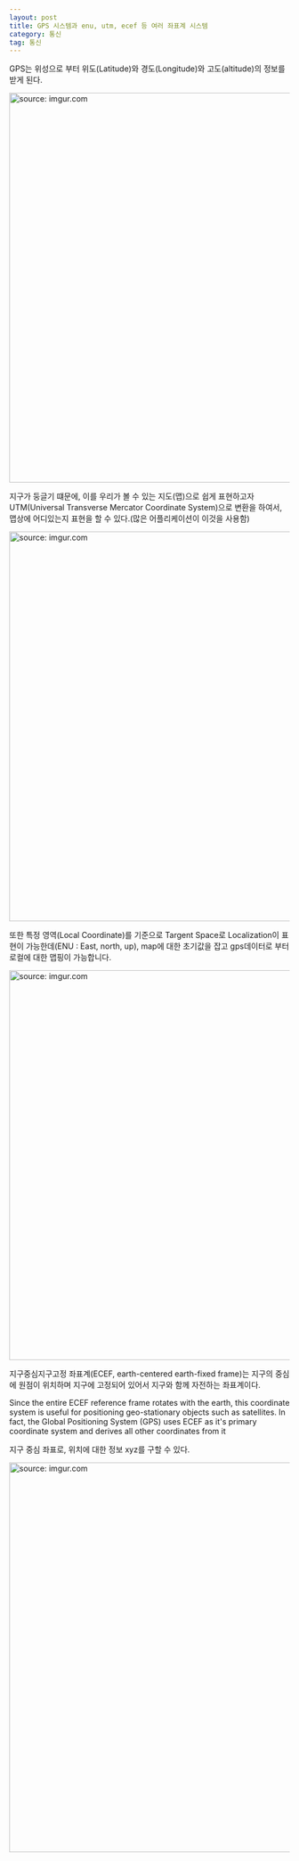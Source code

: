 ```yaml
---
layout: post
title: GPS 시스템과 enu, utm, ecef 등 여러 좌표계 시스템
category: 통신
tag: 통신
---
```


GPS는 위성으로 부터 위도(Latitude)와 경도(Longitude)와 고도(altitude)의 정보를 받게 된다.

<a href="https://postimg.cc/06fZ1nfh"><img src="https://i.postimg.cc/vBRK9S68/1200px-Latitude-and-Longitude-of-the-Earth-svg.png" width="700px" title="source: imgur.com" /><a>

지구가 둥글기 떄문에, 이를 우리가 볼 수 있는 지도(맵)으로 쉽게 표현하고자 UTM(Universal Transverse Mercator Coordinate System)으로 변환을 하여서, 맵상에 어디있는지 표현을 할 수 있다.(많은 어플리케이션이 이것을 사용함)

<a href="https://postimg.cc/FfdF2CNH"><img src="https://i.postimg.cc/TPQy5Bsg/1200px-Utm-zones.jpg" width="700px" title="source: imgur.com" /><a>

또한 특정 영역(Local Coordinate)를 기준으로 Targent  Space로 Localization이 표현이 가능한데(ENU : East, north, up), map에 대한 초기값을 잡고 gps데이터로 부터 로컬에 대한 맵핑이 가능합니다.

<a href="https://postimg.cc/7fHsPfhp"><img src="https://i.postimg.cc/qMn9LKTM/download.png" width="700px" title="source: imgur.com" /><a>


지구중심지구고정 좌표계(ECEF, earth-centered earth-fixed frame)는 지구의 중심에 원점이 위치하며 지구에 고정되어 있어서 지구와 함께 자전하는 좌표계이다.

Since the entire ECEF reference frame rotates with the earth, this coordinate system is useful for positioning geo-stationary objects such as satellites. In fact, the Global Positioning System (GPS) uses ECEF as it's primary coordinate system and derives all other coordinates from it

지구 중심 좌표로, 위치에 대한 정보 xyz를 구할 수 있다.

<a href="https://postimg.cc/8F0y468q"><img src="https://i.postimg.cc/KzZdZP0v/Earth-Centered-Inertial-Coordinate-System.png" width="700px" title="source: imgur.com" /><a>
